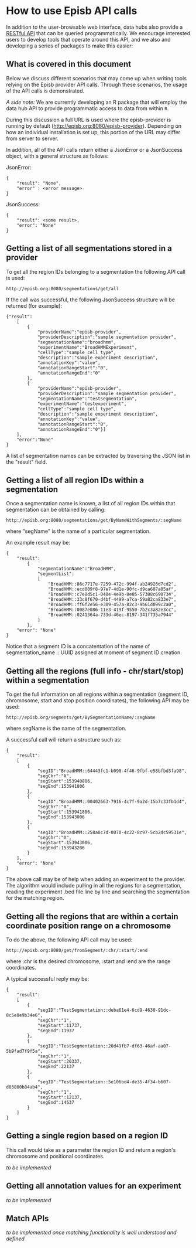 # How to use Episb API calls #

In addition to the user-browsable web interface, data hubs also provide a [RESTful API](/hub-api/) that can be queried programmatically. We encourage interested users to develop tools that operate around this API, and we also and developing a series of packages to make this easier:

## What is covered in this document ##

Below we discuss different scenarios that may come up when writing tools relying on the Episb provider API calls. Through these scenarios, the usage of the API calls is demonstrated.

*A side note:* We are currently developing an R package that will employ the data hub API to provide programmatic access to data from within `R`.

During this discussion a full URL is used where the episb-provider is running by default (http://episb.org:8080/episb-provider). Depending on how an individual installation is set up, this portion of the URL may differ from server to server.

In addition, all of the API calls return either a JsonError or a JsonSuccess object, with a general structure as follows:

JsonError:
```
{
    "result": "None",
    "error" : <error message>
}
```
JsonSuccess:
```
{
    "result": <some result>,
    "error": "None"
}
```

## Getting a list of all segmentations stored in a provider ##

To get all the region IDs belonging to a segmentation the following API call is used:
```
http://episb.org:8080/segmentations/get/all
```
If the call was successful, the following JsonSuccess structure will be returned (for example):

```
{"result":
    [
        {
            "providerName":"episb-provider",
            "providerDescription":"sample segmentation provider",
            "segmentationName":"broadhmm",
            "experimentName":"BroadHMMExperiment",
            "cellType":"sample cell type",
            "description":"sample experiment description",
            "annotationKey":"value",
            "annotationRangeStart":"0",
            "annotationRangeEnd":"0"
        },
        {
            "providerName":"episb-provider",
            "providerDescription":"sample segmentation provider",
            "segmentationName":"testsegmentation",
            "experimentName":"testexperiment",
            "cellType":"sample cell type",
            "description":"sample experiment description",
            "annotationKey":"value",
            "annotationRangeStart":"0",
            "annotationRangeEnd":"0"}]
    ],
    "error":"None"
}
```

A list of segmentation names can be extracted by traversing the JSON list in the "result" field.

## Getting a list of all region IDs within a segmentation ##

Once a segmentation name is known, a list of all region IDs within that segmentation can be obtained by calling:
```
http://episb.org:8080/segmentations/get/ByNameWithSegments/:segName
```
where "segName" is the name of a particular segmentation.

An example result may be:

```
{
    "result": 
        {
            "segmentationName":"BroadHMM",
            "segmentList":
            [
                "BroadHMM::86c7717e-7259-472c-994f-ab24926d7cd2",
                "BroadHMM::ecd009f8-97e7-4d1e-90fc-d9ca607a05af",
                "BroadHMM::c7e8d5c1-040e-4e9b-8e85-57388c690734",
                "BroadHMM::33c8f670-d4bf-4499-a7ca-59a82ca833e7",
                "BroadHMM::ff6f2e56-e309-457a-82c3-9b61d099c2a0",
                "BroadHMM::0087e086-11e3-419f-9550-7b2c3a82e3cc",
                "BroadHMM::0241364a-733d-46ec-8197-341f735a7944"
            ]
        },
    "error": "None"
}            
```

Notice that a segment ID is a concatentation of the name of segmentation_name :: UUID assigned at moment of segment ID creation.

## Getting all the regions (full info - chr/start/stop) within a segmentation ##

To get the full information on all regions within a segmentation (segment ID, chromosome, start and stop position coordinates), the following API may be used:

```
http://episb.org/segments/get/BySegmentationName/:segName
```

where segName is the name of the segmentation.

A successful call will return a structure such as:

```
{
    "result": 
    [
        {
            "segID":"BroadHMM::64443fc1-b098-4f46-9fbf-e58bfbd3fa98",
            "segChr":"X",
            "segStart":153940806,
            "segEnd":153941806
        },
        {
            "segID":"BroadHMM::00402663-7916-4c7f-9a2d-15b7c33fb1d4",
            "segChr":"X",
            "segStart":153941806,
            "segEnd":153943006
        },
        {
            "segID":"BroadHMM::258a0c7d-0070-4c22-8c97-5cb2dc59531e",
            "segChr":"X",
            "segStart":153943006,
            "segEnd":153943206
        }
    ],
    "error": "None"
}       
```

The above call may be of help when adding an experiment to the provider. The algorithm would include pulling in all the regions for a segmentation, reading the experiment .bed file line by line and searching the segmentation for the matching region.

## Getting all the regions that are within a certain coordinate position range on a chromosome ##

To do the above, the following API call may be used:
```
http://episb.org:8080/get/fromSegment/:chr/:start/:end
```
where :chr is the desired chromosome, :start and :end are the range coordinates.

A typical successful reply may be:
```
{
    "result":
    [
        {
            "segID":"TestSegmentation::deba61e4-6cd9-4630-91dc-8c5e8e9b34e6",
            "segChr":"1",
            "segStart":11737,
            "segEnd":11937
        },
        {
            "segID":"TestSegmentation::20d49fb7-df63-46af-aa07-5b9fad7f9f5a",
            "segChr":"1",
            "segStart":20337,
            "segEnd":22137
        },
        {
            "segID":"TestSegmentation::5e106bd4-de35-4f34-b607-d03800b84ab4",
            "segChr":"1",
            "segStart":12137,
            "segEnd":14537
        }
    ]
}
```

## Getting a single region based on a region ID ##

This call would take as a parameter the region ID and return a region's chromosome and positional coordinates.

*to be implemented*

## Getting all annotation values for an experiment ##

*to be implemented*

## Match APIs ##

*to be implemented once matching functionality is well understood and defined*
